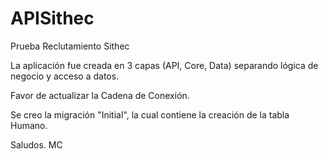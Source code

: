 # APISithec
Prueba Reclutamiento Sithec

La aplicación fue creada en 3 capas (API, Core, Data) separando lógica de negocio y acceso a datos.

Favor de actualizar la Cadena de Conexión.

Se creo la migración "Initial", la cual contiene la creación de la tabla Humano.

Saludos.
MC
